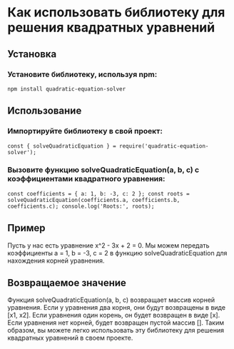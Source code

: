 # Как использовать библиотеку для решения квадратных уравнений

## Установка

### Установите библиотеку, используя npm:

`npm install quadratic-equation-solver`

## Использование

### Импортируйте библиотеку в свой проект:


`const { solveQuadraticEquation } = require('quadratic-equation-solver');`

### Вызовите функцию solveQuadraticEquation(a, b, c) с коэффициентами квадратного уравнения:

`const coefficients = { a: 1, b: -3, c: 2 };
const roots = solveQuadraticEquation(coefficients.a, coefficients.b, coefficients.c);
console.log('Roots:', roots);`

## Пример

Пусть у нас есть уравнение x^2 - 3x + 2 = 0. Мы можем передать коэффициенты a = 1, b = -3, c = 2 в функцию solveQuadraticEquation для нахождения корней уравнения.

## Возвращаемое значение

Функция solveQuadraticEquation(a, b, c) возвращает массив корней уравнения. Если у уравнения два корня, они будут возвращены в виде [x1, x2]. Если уравнения один корень, он будет возвращен в виде [x]. Если уравнения нет корней, будет возвращен пустой массив [].
Таким образом, вы можете легко использовать эту библиотеку для решения квадратных уравнений в своем проекте.